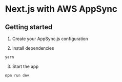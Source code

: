 # Next.js with AWS AppSync

## Getting started

1. Create your AppSync.js configuration

2. Install dependencies

```bash
yarn
```

3. Start the app

```bash
npm run dev
```

